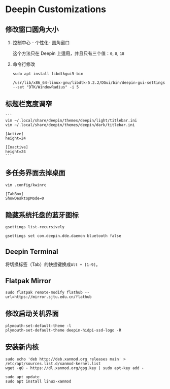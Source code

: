 # Deepin Customizations

## 修改窗口圆角大小

1. 控制中心 - 个性化- 圆角窗口

    这个方法只在 Deepin 上适用，并且只有三个值：`0`, `8`, `18`

2. 命令行修改

    ```
    sudo apt install libdtkgui5-bin

    /usr/lib/x86_64-linux-gnu/libdtk-5.2.2/DGui/bin/deepin-gui-settings --set "DTK/WindowRadius" -i 5
    ```

## 标题栏宽度调窄

    ```
    vim ~/.local/share/deepin/themes/deepin/light/titlebar.ini
    vim ~/.local/share/deepin/themes/deepin/dark/titlebar.ini

    [Active]
    height=24

    [Inactive]
    height=24
    ```

## 多任务界面去掉桌面

```
vim .config/kwinrc

[TabBox]
ShowDesktopMode=0
```

## 隐藏系统托盘的蓝牙图标

```
gsettings list-recursively

gsettings set com.deepin.dde.daemon bluetooth false
```

## Deepin Terminal

将切换标签（Tab）的快捷键换成`Alt + [1-9]`。

## Flatpak Mirror

```
sudo flatpak remote-modify flathub --url=https://mirror.sjtu.edu.cn/flathub
```

## 修改启动关机界面

```
plymouth-set-default-theme -l
plymouth-set-default-theme deepin-hidpi-ssd-logo -R
```

## 安装新内核

```
sudo echo 'deb http://deb.xanmod.org releases main' > /etc/apt/sources.list.d/xanmod-kernel.list
wget -qO - https://dl.xanmod.org/gpg.key | sudo apt-key add -

sudo apt update
sudo apt install linux-xanmod
```
